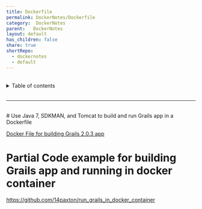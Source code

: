 ```yaml
---
title: Dockerfile
permalink: DockerNotes/Dockerfile
category:  DockerNotes
parent:   DockerNotes
layout: default
has_children: false
share: true
shortRepo:
  - dockernotes
  - default          
---
```



<br/>          

<details markdown="block">                
<summary>                
Table of contents                
</summary>                
{: .text-delta }                
1. TOC                
{:toc}                
</details>                

<br/>                

***                

<br/>
# Use Java 7, SDKMAN, and Tomcat to build and run Grails app in a Dockerfile

  <a href="https://gist.github.com/14paxton/c9fba71cd90ec3716974a48e386b3e1f"> Docker File for building Grails 2.0.3 app </a>

# Partial Code example for building Grails app and running in docker container

https://github.com/14paxton/run_grails_in_docker_container